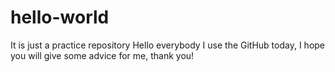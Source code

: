# hello-world
It is just a practice repository
Hello everybody
I use the GitHub today, I hope you will give some advice for me, thank you!
